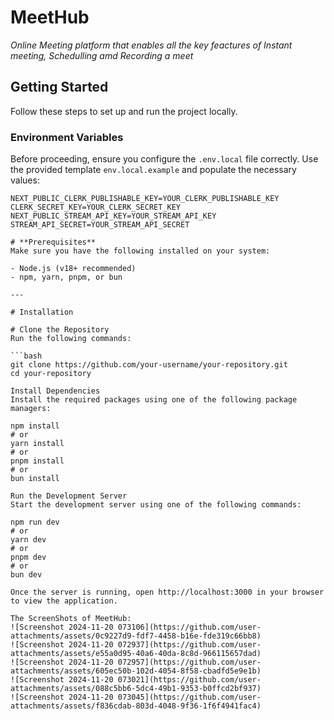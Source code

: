 # **MeetHub**  
*Online Meeting platform that enables all the key feactures of Instant meeting, Schedulling amd Recording a meet*

## **Getting Started**  
Follow these steps to set up and run the project locally.  

### **Environment Variables**  
Before proceeding, ensure you configure the `.env.local` file correctly. Use the provided template `env.local.example` and populate the necessary values:  

```plaintext
NEXT_PUBLIC_CLERK_PUBLISHABLE_KEY=YOUR_CLERK_PUBLISHABLE_KEY
CLERK_SECRET_KEY=YOUR_CLERK_SECRET_KEY
NEXT_PUBLIC_STREAM_API_KEY=YOUR_STREAM_API_KEY
STREAM_API_SECRET=YOUR_STREAM_API_SECRET

# **Prerequisites**
Make sure you have the following installed on your system:

- Node.js (v18+ recommended)
- npm, yarn, pnpm, or bun

---

# Installation

# Clone the Repository
Run the following commands:

```bash
git clone https://github.com/your-username/your-repository.git
cd your-repository

Install Dependencies
Install the required packages using one of the following package managers:

npm install
# or
yarn install
# or
pnpm install
# or
bun install

Run the Development Server
Start the development server using one of the following commands:

npm run dev
# or
yarn dev
# or
pnpm dev
# or
bun dev

Once the server is running, open http://localhost:3000 in your browser to view the application.

The ScreenShots of MeetHub:
![Screenshot 2024-11-20 073106](https://github.com/user-attachments/assets/0c9227d9-fdf7-4458-b16e-fde319c66bb8)
![Screenshot 2024-11-20 072937](https://github.com/user-attachments/assets/e55a0d95-40a6-40da-8c8d-966115657dad)
![Screenshot 2024-11-20 072957](https://github.com/user-attachments/assets/605ec50b-102d-4054-8f58-cbadfd5e9e1b)
![Screenshot 2024-11-20 073021](https://github.com/user-attachments/assets/088c5bb6-5dc4-49b1-9353-b0ffcd2bf937)
![Screenshot 2024-11-20 073045](https://github.com/user-attachments/assets/f836cdab-803d-4048-9f36-1f6f4941fac4)

